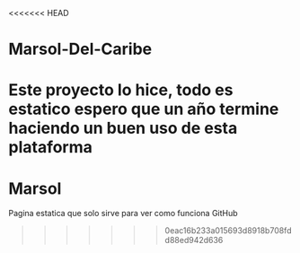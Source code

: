 <<<<<<< HEAD
# Marsol-Del-Caribe
Este proyecto lo hice, todo es estatico espero que un año termine haciendo un buen uso de esta plataforma
=======
# Marsol
Pagina estatica que solo sirve para ver como funciona GitHub
>>>>>>> 0eac16b233a015693d8918b708fdd88ed942d636
